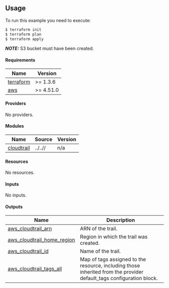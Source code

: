 ## Usage

To run this example you need to execute:

```bash
$ terraform init
$ terraform plan
$ terraform apply
```

**_NOTE:_**  S3 bucket must have been created.

[//]: # (BEGIN_TF_DOCS)
#### Requirements

| Name | Version |
|------|---------|
| <a name="requirement_terraform"></a> [terraform](#requirement_terraform) | >= 1.3.6 |
| <a name="requirement_aws"></a> [aws](#requirement_aws) | >= 4.51.0 |

#### Providers

No providers.

#### Modules

| Name | Source | Version |
|------|--------|---------|
| <a name="module_cloudtrail"></a> [cloudtrail](#module_cloudtrail) | ../..// | n/a |

#### Resources

No resources.

#### Inputs

No inputs.

#### Outputs

| Name | Description |
|------|-------------|
| <a name="output_aws_cloudtrail_arn"></a> [aws_cloudtrail_arn](#output_aws_cloudtrail_arn) | ARN of the trail. |
| <a name="output_aws_cloudtrail_home_region"></a> [aws_cloudtrail_home_region](#output_aws_cloudtrail_home_region) | Region in which the trail was created. |
| <a name="output_aws_cloudtrail_id"></a> [aws_cloudtrail_id](#output_aws_cloudtrail_id) | Name of the trail. |
| <a name="output_aws_cloudtrail_tags_all"></a> [aws_cloudtrail_tags_all](#output_aws_cloudtrail_tags_all) | Map of tags assigned to the resource, including those inherited from the provider default_tags configuration block. |

[//]: # (END_TF_DOCS)